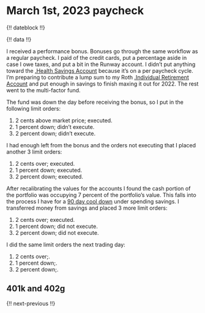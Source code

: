 # March 1st, 2023 paycheck

{!! dateblock !!}

{!! data !!}

I received a performance bonus. Bonuses go through the same workflow as a regular paycheck. I paid of the credit cards, put a percentage aside in case I owe taxes, and put a bit in the Runway account. I didn’t put anything toward the [.Health Savings Account](HSA) because it’s on a per paycheck cycle. I’m preparing to contribute a lump sum to my Roth [.Individual Retirement Account](IRA) and put enough in savings to finish maxing it out for 2022. The rest went to the multi-factor fund.

The fund was down the day before receiving the bonus, so I put in the following limit orders:

1. 2 cents above market price; executed.
2. 1 percent down; didn’t execute.
3. 2 percent down; didn’t execute.

I had enough left from the bonus and the orders not executing that I placed another 3 limit orders:

1. 2 cents over; executed.
2. 1 percent down; executed.
3. 2 percent down; executed.

After recalibrating the values for the accounts I found the cash portion of the portfolio was occupying 7 percent of the portfolio’s value. This falls into the process I have for a [90 day cool down](/experiences/finances/personal-budget/#spending-savings) under spending savings. I transferred money from savings and placed 3 more limit orders:

1. 2 cents over; executed.
2. 1 percent down; did not execute.
3. 2 percent down; did not execute.

I did the same limit orders the next trading day:

1. 2 cents over;.
2. 1 percent down;.
3. 2 percent down;.

## 401k and 402g



{!! next-previous !!}
